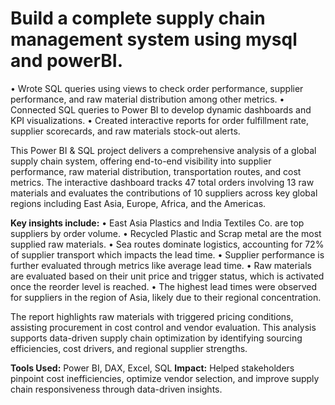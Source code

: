 # Build a complete supply chain management system using mysql and powerBI. 

• Wrote SQL queries using views to check order performance, supplier performance, and raw material distribution among other metrics.
• Connected SQL queries to Power BI to develop dynamic dashboards and KPI visualizations.
• Created interactive reports for order fulfillment rate, supplier scorecards, and raw materials stock-out alerts.

This Power BI & SQL project delivers a comprehensive analysis of a global supply chain system, offering end-to-end visibility into supplier performance, raw material distribution, transportation routes, and cost metrics. The interactive dashboard tracks 47 total orders involving 13 raw materials and evaluates the contributions of 10 suppliers across key global regions including East Asia, Europe, Africa, and the Americas.

**Key insights include:**
•	East Asia Plastics and India Textiles Co. are top suppliers by order volume.
•	Recycled Plastic and Scrap metal are the most supplied raw materials.
•	Sea routes dominate logistics, accounting for 72% of supplier transport which impacts the lead time.
•	Supplier performance is further evaluated through metrics like average lead time.
•	Raw materials are evaluated based on their unit price and trigger status, which is activated once the reorder level is reached.
•	The highest lead times were observed for suppliers in the region of Asia, likely due to their regional concentration.

The report highlights raw materials with triggered pricing conditions, assisting procurement in cost control and vendor evaluation.
This analysis supports data-driven supply chain optimization by identifying sourcing efficiencies, cost drivers, and regional supplier strengths.

**Tools Used:** Power BI, DAX, Excel, SQL
**Impact:** Helped stakeholders pinpoint cost inefficiencies, optimize vendor selection, and improve supply chain responsiveness through data-driven insights.



